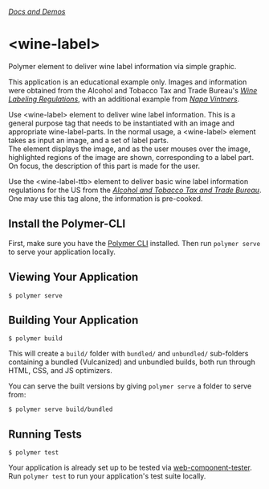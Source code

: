 _[Docs and Demos](https://qjhart.github.io/wine-label/)_

# \<wine-label\>

Polymer element to deliver wine label information via simple graphic.  

This application is an educational example only.  Images and information were obtained from the Alcohol and Tobacco Tax and Trade Bureau's _[Wine Labeling Regulations](https://www.ttb.gov/wine/wine-labeling.shtml)_, with an additional example from _[Napa Vintners](https://napavintners.com/wines/how_to_read_a_wine_label.asp)_.

Use \<wine-label\> element to deliver wine label information.  This is a general purpose tag that needs to be instantiated with an image and appropriate wine-label-parts.  In the normal usage, a \<wine-label\> element takes as input an image, and a set of label parts.  
The element displays the image, and as the user mouses over the image, highlighted regions
of the image are shown, corresponding to a label part.  On focus, the description of this part is made for the user.

Use the \<wine-label-ttb\> element to deliver basic wine label information regulations for the US from the _[Alcohol and Tobacco Tax and Trade Bureau](https://www.ttb.gov/wine/wine-labeling.shtml)_.  One may use this tag alone, the information is pre-cooked.

## Install the Polymer-CLI

First, make sure you have the [Polymer CLI](https://www.npmjs.com/package/polymer-cli) installed. Then run `polymer serve` to serve your application locally.

## Viewing Your Application

```
$ polymer serve
```

## Building Your Application

```
$ polymer build
```

This will create a `build/` folder with `bundled/` and `unbundled/` sub-folders
containing a bundled (Vulcanized) and unbundled builds, both run through HTML,
CSS, and JS optimizers.

You can serve the built versions by giving `polymer serve` a folder to serve
from:

```
$ polymer serve build/bundled
```

## Running Tests

```
$ polymer test
```

Your application is already set up to be tested via [web-component-tester](https://github.com/Polymer/web-component-tester). Run `polymer test` to run your application's test suite locally.
